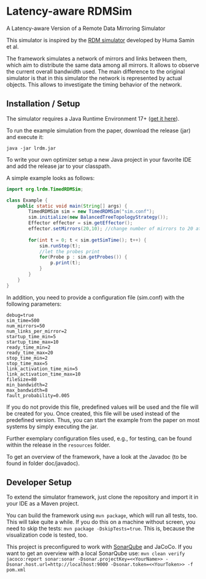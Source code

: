 # Latency-aware RDMSim
A Latency-aware Version of a Remote Data Mirroring Simulator

This simulator is inspired by the [RDM simulator](https://www.hpi.uni-potsdam.de/giese/public/selfadapt/exemplars/rdmsim/) developed by Huma Samin et al. 

The framework simulates a network of mirrors and links between them, which aim to distribute the same data among all mirrors.
It allows to observe the current overall bandwidth used. The main difference to the original simulator is that in this simulator the network is represented by actual objects.
This allows to investigate the timing behavior of the network.

## Installation / Setup

The simulator requires a Java Runtime Environment 17+ ([get it here](https://jdk.java.net/java-se-ri/17)).

To run the example simulation from the paper, download the release (jar) and execute it:

``java -jar lrdm.jar``

To write your own optimizer setup a new Java project in your favorite IDE and add the release jar to your classpath.

A simple example looks as follows:

```java
import org.lrdm.TimedRDMSim;

class Example {
    public static void main(String[] args) {
        TimedRDMSim sim = new TimedRDMSim("sim.conf");
        sim.initialize(new BalancedTreeTopologyStrategy());
        Effector effector = sim.getEffector();
        effector.setMirrors(20,10); //change number of mirrors to 20 at timestep 10
        
        for(int t = 0; t < sim.getSimTime(); t++) {
            sim.runStep(t);
            //let the probes print 
            for(Probe p : sim.getProbes()) {
                p.print(t);
            }
        }
    }
}
```

In addition, you need to provide a configuration file (sim.conf) with the following parameters:

```properties
debug=true
sim_time=500
num_mirrors=50
num_links_per_mirror=2
startup_time_min=5
startup_time_max=10
ready_time_min=2
ready_time_max=20
stop_time_min=2
stop_time_max=5
link_activation_time_min=5
link_activation_time_max=10
fileSize=80
min_bandwidth=2
max_bandwidth=8
fault_probability=0.005
```

If you do not provide this file, predefined values will be used and the file will be created for you. Once created, this file will be used instead of the predefined version. Thus, you can start the example from the paper on most systems by simply executing the jar. 

Further exemplary configuration files used, e.g., for testing, can be found within the release in the ``resources`` folder.

To get an overview of the framework, have a look at the Javadoc (to be found in folder doc/javadoc).

## Developer Setup

To extend the simulator framework, just clone the repository and import it in your IDE as a Maven project.

You can build the framework using ``mvn package``, which will run all tests, too. This will take quite a while. If you do this on a machine without screen, you need to skip the tests: ``mvn package -DskipTests=true``. This is, because the visualization code is tested, too. 

This project is preconfigured to work with [SonarQube](https://www.sonarsource.com/products/sonarqube/) and JaCoCo. If you want to get an overview with a local SonarQube use:
``mvn clean verify jacoco:report sonar:sonar -Dsonar.projectKey=<<YourName>> -Dsonar.host.url=http://localhost:9000 -Dsonar.token=<<YourToken>> -f pom.xml``